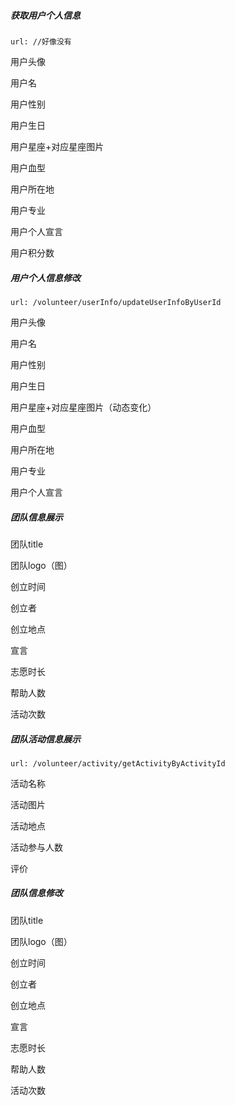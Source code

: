 ##### 获取用户个人信息

```
url: //好像没有
```

用户头像

用户名

用户性别

用户生日

用户星座+对应星座图片

用户血型

用户所在地

用户专业

用户个人宣言

用户积分数

##### 用户个人信息修改

```
url: /volunteer/userInfo/updateUserInfoByUserId
```

用户头像

用户名

用户性别

用户生日

用户星座+对应星座图片（动态变化）

用户血型

用户所在地

用户专业

用户个人宣言

##### 团队信息展示

团队title

团队logo（图）

创立时间

创立者

创立地点

宣言

志愿时长

帮助人数

活动次数

##### 团队活动信息展示

```
url: /volunteer/activity/getActivityByActivityId
```

活动名称

活动图片

活动地点

活动参与人数

评价

##### 团队信息修改

团队title

团队logo（图）

创立时间

创立者

创立地点

宣言

志愿时长

帮助人数

活动次数